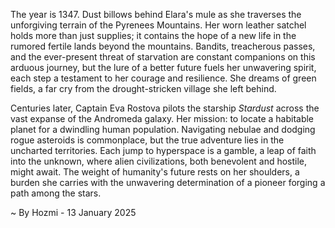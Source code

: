 
The year is 1347.  Dust billows behind Elara's mule as she traverses the unforgiving terrain of the Pyrenees Mountains.  Her worn leather satchel holds more than just supplies; it contains the hope of a new life in the rumored fertile lands beyond the mountains. Bandits, treacherous passes, and the ever-present threat of starvation are constant companions on this arduous journey, but the lure of a better future fuels her unwavering spirit, each step a testament to her courage and resilience.  She dreams of green fields, a far cry from the drought-stricken village she left behind.

Centuries later, Captain Eva Rostova pilots the starship *Stardust* across the vast expanse of the Andromeda galaxy.  Her mission: to locate a habitable planet for a dwindling human population.  Navigating nebulae and dodging rogue asteroids is commonplace, but the true adventure lies in the uncharted territories.  Each jump to hyperspace is a gamble, a leap of faith into the unknown, where alien civilizations, both benevolent and hostile, might await. The weight of humanity's future rests on her shoulders, a burden she carries with the unwavering determination of a pioneer forging a path among the stars.

~ By Hozmi - 13 January 2025
